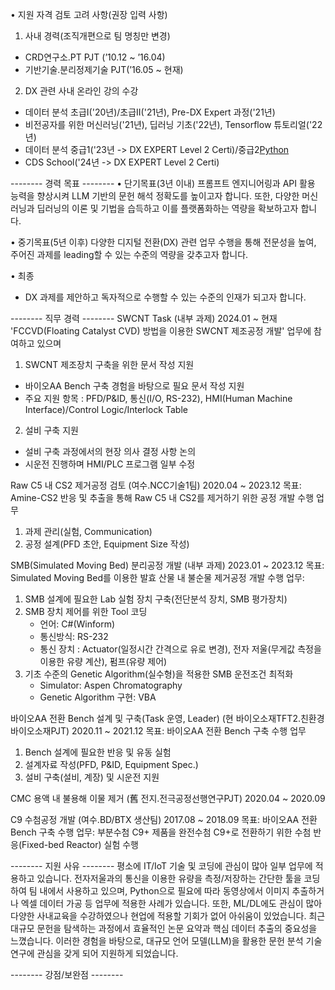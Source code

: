 • 지원 자격 검토 고려 사항(권장 입력 사항)
1. 사내 경력(조직개편으로 팀 명칭만 변경)
 - CRD연구소.PT PJT (’10.12 ~ ’16.04)
 - 기반기술.분리정제기술 PJT(’16.05 ~ 현재)
2. DX 관련 사내 온라인 강의 수강
 - 데이터 분석 초급I('20년)/초급II('21년), Pre-DX Expert 과정('21년)
 - 비전공자를 위한 머신러닝('21년), 딥러닝 기초('22년), Tensorflow 튜토리얼('22년)
 - 데이터 분석 중급1('23년 -> DX EXPERT Level 2 Certi)/중급2[Python]('24년)
 - CDS School('24년 -> DX EXPERT Level 2 Certi)

-------- 경력 목표 --------
•  단기목표(3년 이내)
프롬프트 엔지니어링과 API 활용 능력을 향상시켜 LLM 기반의 문헌 해석 정확도를 높이고자 합니다. 또한, 다양한 머신러닝과 딥러닝의 이론 및 기법을 습득하고 이를 플랫폼화하는 역량을 확보하고자 합니다.

• 중기목표(5년 이후)
다양한 디지털 전환(DX) 관련 업무 수행을 통해 전문성을 높여, 주어진 과제를 leading할 수 있는 수준의 역량을 갖추고자 합니다.

• 최종
- DX 과제를 제안하고 독자적으로 수행할 수 있는 수준의 인재가 되고자 합니다.

-------- 직무 경력 --------
SWCNT Task
(내부 과제)
2024.01 ~ 현재
'FCCVD(Floating Catalyst CVD) 방법을 이용한 SWCNT 제조공정 개발' 업무에 참여하고 있으며 
1. SWCNT 제조장치 구축을 위한 문서 작성 지원
  - 바이오AA Bench 구축 경험을 바탕으로 필요 문서 작성 지원
  - 주요 지원 항목 : PFD/P&ID, 통신(I/O, RS-232), HMI(Human Machine Interface)/Control Logic/Interlock Table
2. 설비 구축 지원
  - 설비 구축 과정에서의 현장 의사 결정 사항 논의
  - 시운전 진행하며 HMI/PLC 프로그램 일부 수정


Raw C5 내 CS2 제거공정 검토
(여수.NCC기술1팀)
2020.04 ~ 2023.12
목표: Amine-CS2 반응 및 추출을 통해 Raw C5 내 CS2를 제거하기 위한 공정 개발
수행 업무 
1. 과제 관리(실험, Communication)
2. 공정 설계(PFD 초안, Equipment Size 작성)


SMB(Simulated Moving Bed) 분리공정 개발
(내부 과제)
2023.01 ~ 2023.12
목표: Simulated Moving Bed를 이용한 발효 산물 내 불순물 제거공정 개발
수행 업무: 
1. SMB 설계에 필요한 Lab 실험 장치 구축(전단분석 장치, SMB 평가장치)
2. SMB 장치 제어를 위한 Tool 코딩
   - 언어: C#(Winform)
   - 통신방식: RS-232
   - 통신 장치 : Actuator(일정시간 간격으로 유로 변경), 전자 저울(무게값 측정을 이용한 유량 계산), 펌프(유량 제어)
3. 기초 수준의 Genetic Algorithm(실수형)을 적용한 SMB 운전조건 최적화
   - Simulator: Aspen Chromatography
   - Genetic Algorithm 구현: VBA


바이오AA 전환 Bench 설계 및 구축(Task 운영, Leader)
(현 바이오소재TFT2.친환경바이오소재PJT) 
2020.11 ~ 2021.12
목표: 바이오AA 전환 Bench 구축
수행 업무
1. Bench 설계에 필요한 반응 및 유동 실험
2. 설계자료 작성(PFD, P&ID, Equipment Spec.)
3. 설비 구축(설비, 계장) 및 시운전 지원

CMC 용액 내 불용해 이물 제거
(舊 전지.전극공정선행연구PJT)
2020.04 ~ 2020.09


C9 수첨공정 개발
(여수.BD/BTX 생산팀)
2017.08 ~ 2018.09
목표: 바이오AA 전환 Bench 구축
수행 업무: 부분수첨 C9+ 제품을 완전수첨 C9+로 전환하기 위한 수첨 반응(Fixed-bed Reactor) 실험 수행


-------- 지원 사유 --------
평소에 IT/IoT 기술 및 코딩에 관심이 많아 일부 업무에 적용하고 있습니다. 전자저울과의 통신을 이용한 유량을 측정/저장하는 간단한 툴을 코딩하여 팀 내에서 사용하고 있으며, Python으로 필요에 따라 동영상에서 이미지 추출하거나 엑셀 데이터 가공 등 업무에 적용한 사례가 있습니다. 또한, ML/DL에도 관심이 많아 다양한 사내교육을 수강하였으나 현업에 적용할 기회가 없어 아쉬움이 있었습니다. 최근 대규모 문헌을 탐색하는 과정에서 효율적인 논문 요약과 핵심 데이터 추출의 중요성을 느꼈습니다. 이러한 경험을 바탕으로, 대규모 언어 모델(LLM)을 활용한 문헌 분석 기술 연구에 관심을 갖게 되어 지원하게 되었습니다.


-------- 강점/보완점 --------

